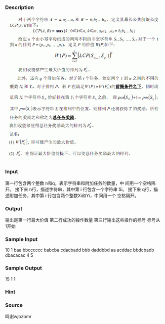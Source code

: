 
### Description
![](/JudgeOnline/upload/201105/image/ca.jpg)
### Input
第一行包含两个整数 n和q，表示字符串和附加任务的数量，中
间用一个空格隔开。 
接下来 n行，描述字符串，其中第 i 行包含一个字符串 Si。 
接下来 q行，描述附加任务，其中第 i 行包含两个整数Xi和Yi，中间用一个
空格隔开。
### Output
输出是第一行最大价值
第二行成功的操作数量
第三行输出这些操作的标号
标号从1开始

### Sample Input
10 1
baa
bbcccccc
babcba
cdacbadd
bbb
daddbbd
aa
acddac
bbdcbadb
dbacacac
4 5

### Sample Output
15
1
1 

### Hint

### Source
鸣谢wjbzbmr